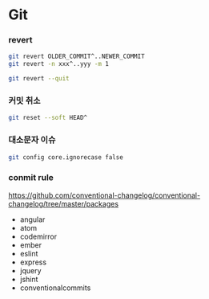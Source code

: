 # Git

### revert

```sh
git revert OLDER_COMMIT^..NEWER_COMMIT
git revert -n xxx^..yyy -m 1

git revert --quit
```

### 커밋 취소

```sh
git reset --soft HEAD^
```

### 대소문자 이슈

```sh
git config core.ignorecase false
```

### conmit rule

https://github.com/conventional-changelog/conventional-changelog/tree/master/packages

- angular
- atom
- codemirror
- ember
- eslint
- express
- jquery
- jshint
- conventionalcommits
